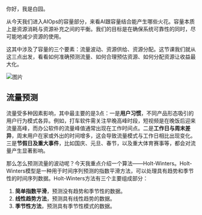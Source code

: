 你好，我是白园。

从今天我们进入AIOps的容量部分，来看AI跟容量结合能产生哪些火花。容量本质上是资源消耗与资源补充之间的平衡。我们的目标是在确保系统可靠性的同时，尽可能地减少资源的使用。

这其中涉及了容量的三个要素：流量波动、资源供给、资源分配。这节课我们就从这三点出发，看看如何准确预测流量、如何合理预估资源、如何分配资源让收益最大化。

![图片](https://static001.geekbang.org/resource/image/71/77/7129919e2c74e7641cb6c6f155ae2177.png?wh=1920x369)

## 流量预测

流量受多种因素影响，其中最主要的是3点：一是**用户习惯**，不同产品形态吸引的用户行为模式各异。例如，打车软件需关注早晚高峰时段，短视频是在晚饭后迎来流量高峰，而办公软件的流量峰值通常出现在工作时间点。二是**工作日与周末差异**，周末用户在家或外出的时间增多，这会导致流量模式与工作日相比出现变化。三是**节假日及重大事件**，比如国庆、元旦、春节，以及重大体育赛事等，都会对流量产生显著影响。

那么怎么预测流量的波动呢？今天我重点介绍一个算法——Holt-Winters。Holt-Winters模型是一种用于时间序列预测的指数平滑方法，可以处理具有趋势和季节性的时间序列数据。Holt-Winters方法有三个主要组成部分：

1. **简单指数平滑**，预测没有趋势和季节性的数据。
2. **线性趋势方法**，预测具有线性趋势的数据。
3. **季节性方法**，预测具有季节性模式的数据。